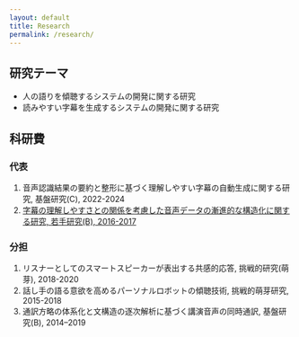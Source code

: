 ```yaml
---
layout: default
title: Research
permalink: /research/
---
```


## 研究テーマ

<!-- ### 人の語りを傾聴するシステムの開発に関する研究

人間は元来，話したいという欲求を持っています．しかし，独居老人数の増加，若い世代の単身世帯数の増加などが進んでおり，常に話を聞いてくれる人がいる状況にはありません．
そこで，情報機器に話の聴き役を担ってもらうことで，この問題を解決します．

話の上手な聴き役となるためには，話を聞いているという態度（傾聴態度）を話し手に示す必要があります．
そのための明示的な手段は話に対して応答をすることです．

### 読みやすい字幕を生成するシステムの開発に関する研究 -->

- 人の語りを傾聴するシステムの開発に関する研究
- 読みやすい字幕を生成するシステムの開発に関する研究

<!-- <video oncontextmenu="return false;" controls controlsList="nodownload" preload="auto" width="50%">
    <source src="{{site.baseurl}}/assets/research_video.mp4"
            type="video/mp4">
    Sorry, your browser doesn't support embedded videos.
</video> -->

## 科研費

### 代表

1. 音声認識結果の要約と整形に基づく理解しやすい字幕の自動生成に関する研究, 基盤研究(C), 2022-2024
1. [字幕の理解しやすさとの関係を考慮した音声データの漸進的な構造化に関する研究, 若手研究(B), 2016-2017](https://kaken.nii.ac.jp/ja/grant/KAKENHI-PROJECT-16K16119/)

### 分担

1. リスナーとしてのスマートスピーカーが表出する共感的応答, 挑戦的研究(萌芽), 2018-2020
1. 話し手の語る意欲を高めるパーソナルロボットの傾聴技術, 挑戦的萌芽研究, 2015-2018
1. 通訳方略の体系化と文構造の逐次解析に基づく講演音声の同時通訳, 基盤研究(B), 2014–2019
